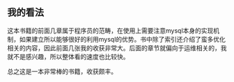 ## 我的看法

这本书籍的前面几章属于程序员的范畴，在使用上需要注意mysql本身的实现机制，如果建立所以能够很好的利用mysql的优势。书中除了索引还介绍了蛮多优化相关的内容，因此前面几张我的收获非常大。后面的章节就偏向于运维相关的，我就不是感兴趣，所以整体看的速度也比较快。

总之这是一本非常棒的书籍，收获颇丰。
